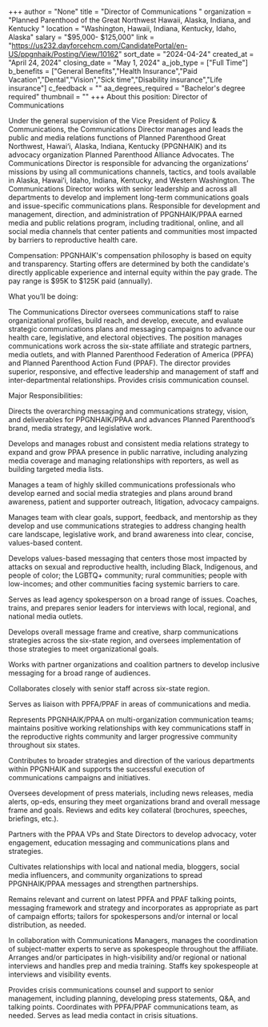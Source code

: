 +++
author = "None"
title = "Director of Communications "
organization = "Planned Parenthood of the Great Northwest Hawaii, Alaska, Indiana, and Kentucky "
location = "Washington, Hawaii, Indiana, Kentucky, Idaho, Alaska"
salary = "$95,000- $125,000"
link = "https://us232.dayforcehcm.com/CandidatePortal/en-US/ppgnhaik/Posting/View/10162"
sort_date = "2024-04-24"
created_at = "April 24, 2024"
closing_date = "May 1, 2024"
a_job_type = ["Full Time"]
b_benefits = ["General Benefits","Health Insurance","Paid Vacation","Dental","Vision","Sick time","Disability insurance","Life insurance"]
c_feedback = ""
aa_degrees_required = "Bachelor's degree required"
thumbnail = ""
+++
About this position: Director of Communications

Under the general supervision of the Vice President of Policy & Communications, the Communications Director manages and leads the public and media relations functions of Planned Parenthood Great Northwest, Hawai‘i, Alaska, Indiana, Kentucky (PPGNHAIK) and its advocacy organization Planned Parenthood Alliance Advocates. The Communications Director is responsible for advancing the organizations’ missions by using all communications channels, tactics, and tools available in Alaska, Hawaiʻi, Idaho, Indiana, Kentucky, and Western Washington. The Communications Director works with senior leadership and across all departments to develop and implement long-term communications goals and issue-specific communications plans. Responsible for development and management, direction, and administration of PPGNHAIK/PPAA earned media and public relations program, including traditional, online, and all social media channels that center patients and communities most impacted by barriers to reproductive health care.

 

Compensation: PPGNHAIK's compensation philosophy is based on equity and transparency.  Starting offers are determined by both the candidate's directly applicable experience and internal equity within the pay grade. The pay range is $95K to $125K paid (annually).


What you’ll be doing:

The Communications Director oversees communications staff to raise organizational profiles, build reach, and develop, execute, and evaluate strategic communications plans and messaging campaigns to advance our health care, legislative, and electoral objectives. The position manages communications work across the six-state affiliate and strategic partners, media outlets, and with Planned Parenthood Federation of America (PPFA) and Planned Parenthood Action Fund (PPAF). The director provides superior, responsive, and effective leadership and management of staff and inter-departmental relationships. Provides crisis communication counsel. 

 

Major Responsibilities:

Directs the overarching messaging and communications strategy, vision, and deliverables for PPGNHAIK/PPAA and advances Planned Parenthood’s brand, media strategy, and legislative work.

 

Develops and manages robust and consistent media relations strategy to expand and grow PPAA presence in public narrative, including analyzing media coverage and managing relationships with reporters, as well as building targeted media lists.

 

Manages a team of highly skilled communications professionals who develop earned and social media strategies and plans around brand awareness, patient and supporter outreach, litigation, advocacy campaigns.

 

Manages team with clear goals, support, feedback, and mentorship as they develop and use communications strategies to address changing health care landscape, legislative work, and brand awareness into clear, concise, values-based content.


Develops values-based messaging that centers those most impacted by attacks on sexual and reproductive health, including Black, Indigenous, and people of color; the LGBTQ+ community; rural communities; people with low-incomes; and other communities facing systemic barriers to care.

 

Serves as lead agency spokesperson on a broad range of issues. Coaches, trains, and prepares senior leaders for interviews with local, regional, and national media outlets.


Develops overall message frame and creative, sharp communications strategies across the six-state region, and oversees implementation of those strategies to meet organizational goals.

 

Works with partner organizations and coalition partners to develop inclusive messaging for a broad range of audiences.

 

Collaborates closely with senior staff across six-state region.

 

Serves as liaison with PPFA/PPAF in areas of communications and media.


Represents PPGNHAIK/PPAA on multi-organization communication teams; maintains positive working relationships with key communications staff in the reproductive rights community and larger progressive community throughout six states.


Contributes to broader strategies and direction of the various departments within PPGNHAIK and supports the successful execution of communications campaigns and initiatives.

 

Oversees development of press materials, including news releases, media alerts, op-eds, ensuring they meet organizations brand and overall message frame and goals. Reviews and edits key collateral (brochures, speeches, briefings, etc.).

 

Partners with the PPAA VPs and State Directors to develop advocacy, voter engagement, education messaging and communications plans and strategies.

Cultivates relationships with local and national media, bloggers, social media influencers, and community organizations to spread PPGNHAIK/PPAA messages and strengthen partnerships.

Remains relevant and current on latest PPFA and PPAF talking points, messaging framework and strategy and incorporates as appropriate as part of campaign efforts; tailors for spokespersons and/or internal or local distribution, as needed.

In collaboration with Communications Managers, manages the coordination of subject-matter experts to serve as spokespeople throughout the affiliate. Arranges and/or participates in high-visibility and/or regional or national interviews and handles prep and media training. Staffs key spokespeople at interviews and visibility events.

Provides crisis communications counsel and support to senior management, including planning, developing press statements, Q&A, and talking points. Coordinates with PPFA/PPAF communications team, as needed. Serves as lead media contact in crisis situations.